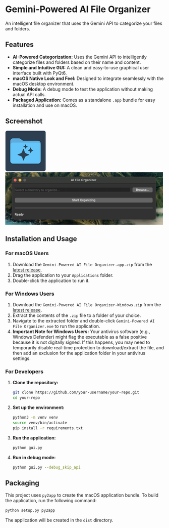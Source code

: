 # Gemini-Powered AI File Organizer

An intelligent file organizer that uses the Gemini API to categorize your files and folders.

## Features

*   **AI-Powered Categorization:** Uses the Gemini API to intelligently categorize files and folders based on their name and content.
*   **Simple and Intuitive GUI:** A clean and easy-to-use graphical user interface built with PyQt6.
*   **macOS Native Look and Feel:** Designed to integrate seamlessly with the macOS desktop environment.
*   **Debug Mode:** A debug mode to test the application without making actual API calls.
*   **Packaged Application:** Comes as a standalone `.app` bundle for easy installation and use on macOS.

## Screenshot

<img src="AI%20File%20Organizer%20(iOS%20Icon).png" width="128">
<br>
<img src="AppUI.png" width="500">

## Installation and Usage

### For macOS Users

1.  Download the `Gemini-Powered AI File Organizer.app.zip` from the [latest release](https://github.com/jnadolski/ai-file-organizer/releases/tag/v1.1.0).
2.  Drag the application to your `Applications` folder.
3.  Double-click the application to run it.

### For Windows Users

1.  Download the `Gemini-Powered AI File Organizer-Windows.zip` from the [latest release](https://github.com/jnadolski/ai-file-organizer/releases/tag/v1.1.0).
2.  Extract the contents of the `.zip` file to a folder of your choice.
3.  Navigate to the extracted folder and double-click `Gemini-Powered AI File Organizer.exe` to run the application.
4.  **Important Note for Windows Users:** Your antivirus software (e.g., Windows Defender) might flag the executable as a false positive because it is not digitally signed. If this happens, you may need to temporarily disable real-time protection to download/extract the file, and then add an exclusion for the application folder in your antivirus settings.

### For Developers

1.  **Clone the repository:**
    ```bash
    git clone https://github.com/your-username/your-repo.git
    cd your-repo
    ```
2.  **Set up the environment:**
    ```bash
    python3 -m venv venv
    source venv/bin/activate
    pip install -r requirements.txt
    ```
3.  **Run the application:**
    ```bash
    python gui.py
    ```
4.  **Run in debug mode:**
    ```bash
    python gui.py --debug_skip_api
    ```

## Packaging

This project uses `py2app` to create the macOS application bundle. To build the application, run the following command:

```bash
python setup.py py2app
```

The application will be created in the `dist` directory.
